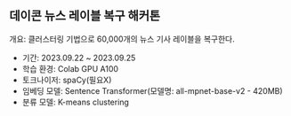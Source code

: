 ## 데이콘 뉴스 레이블 복구 해커톤
개요: 클러스터링 기법으로 60,000개의 뉴스 기사 레이블을 복구한다.
- 기간: 2023.09.22 ~ 2023.09.25
- 학습 환경: Colab GPU A100
- 토크나이저: spaCy(필요X)
- 임베딩 모델: Sentence Transformer(모델명: all-mpnet-base-v2 - 420MB)
- 분류 모델: K-means clustering
